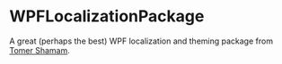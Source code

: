 # WPFLocalizationPackage
A great (perhaps the best) WPF localization and theming package from [Tomer Shamam](https://www.linkedin.com/in/tomershamam/?originalSubdomain=il).
